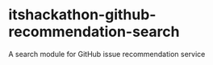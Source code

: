 itshackathon-github-recommendation-search
=========================================

A search module for GitHub issue recommendation service
